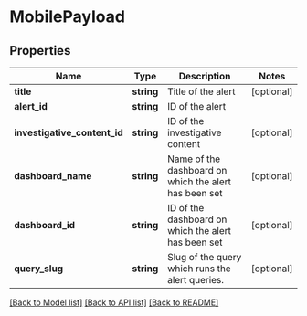 # MobilePayload

## Properties
Name | Type | Description | Notes
------------ | ------------- | ------------- | -------------
**title** | **string** | Title of the alert | [optional] 
**alert_id** | **string** | ID of the alert | 
**investigative_content_id** | **string** | ID of the investigative content | [optional] 
**dashboard_name** | **string** | Name of the dashboard on which the alert has been set | [optional] 
**dashboard_id** | **string** | ID of the dashboard on which the alert has been set | [optional] 
**query_slug** | **string** | Slug of the query which runs the alert queries. | [optional] 

[[Back to Model list]](../README.md#documentation-for-models) [[Back to API list]](../README.md#documentation-for-api-endpoints) [[Back to README]](../README.md)


